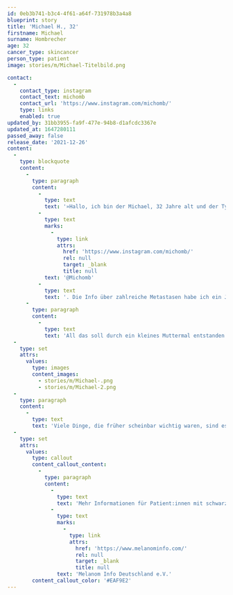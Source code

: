 ```yaml
---
id: 0eb3b741-b3c4-4f61-a64f-731978b3a4a8
blueprint: story
title: 'Michael H., 32'
firstname: Michael
surname: Hombrecher
age: 32
cancer_type: skincancer
person_type: patient
image: stories/m/Michael-Titelbild.png

contact:
  -
    contact_type: instagram
    contact_text: michomb
    contact_url: 'https://www.instagram.com/michomb/'
    type: links
    enabled: true
updated_by: 31bb3955-fa9f-477e-94b8-d1afcdc3367e
updated_at: 1647280111
passed_away: false
release_date: '2021-12-26'
content:
  -
    type: blockquote
    content:
      -
        type: paragraph
        content:
          -
            type: text
            text: '»Hallo, ich bin der Michael, 32 Jahre alt und der Typ hinter dem Profil '
          -
            type: text
            marks:
              -
                type: link
                attrs:
                  href: 'https://www.instagram.com/michomb/'
                  rel: null
                  target: _blank
                  title: null
            text: '@Michomb'
          -
            type: text
            text: '. Die Info über zahlreiche Metastasen habe ich ein Jahr nach meiner ursprünglichen Diagnose erhalten. Ich werde den Moment niemals vergessen, als meine Angst bestätigt wurde, noch viel schlimmer krank zu sein. Ich, mit meinem zumeist schlagfertigen Mundwerk, war sprachlos, hoffnungslos, niedergeschlagen, durch und durch voller Angst, alles durch die Diagnose: Schwarzer Hautkrebs.'
      -
        type: paragraph
        content:
          -
            type: text
            text: 'All das soll durch ein kleines Muttermal entstanden sein? Ja, es hat sich ein wenig verändert, und ja, es hat hin und wieder gejuckt, aber das kleine Ding? Das kleine Ding soll diese verheerenden Auswirkungen haben? Ja, ein malignes Melanom ist unfassbar gefährlich und aggressiv, es frisst sich in Rekordtempo durch die Hautschichten und sobald es das geschafft hat, streut es liebend gerne in sämtliche Organe. Und dann ist es von einem auf den anderen Tag vorbei, das frühere Leben. Wie ein zweiter, noch dunklerer Schatten verfolgt dich das Thema Krebs, jeden Tag. Seither gab es keinen Tag mehr, an welchem ich nicht mit meiner Krankheit konfrontiert wurde. Schnell ist man gezeichnet von den ersten Wirkungen und Nebenwirkungen der Therapie. Therapieerfolge werden von zum Teil heftigen Nebenwirkungen begleitet. Aber mit diesen vereinbart man sein Leben, denn, es ist ein Leben. Jede, wirklich jede Nebenwirkung würde man eingehen, nur um den Worten ›krebsfrei‹ oder ›Heilung‹ näher zu kommen. Klar, einiges ist auch positiv zu betrachten, die Ansicht auf das Leben ändert sich. '
  -
    type: set
    attrs:
      values:
        type: images
        content_images:
          - stories/m/Michael-.png
          - stories/m/Michael-2.png
  -
    type: paragraph
    content:
      -
        type: text
        text: 'Viele Dinge, die früher scheinbar wichtig waren, sind es nun nicht mehr. Die richtig wichtigen Themen rücken in den Vordergrund. Und jetzt? Die Frage: Kann ich dem ganzen zuvorkommen? Ganz klar: JA! Hautkrebsvorsorge! Ein ab einem gewissen Alter von der Kasse bezahltes Instrument, um Hautkrebs früh zu entdecken und meinem Schicksal aus dem Weg zu gehen! Und selbst wenn es nicht bezahlt wird, ein auffälliges Muttermal zu kontrollieren, macht niemanden arm. 😊 Ich für meinen Teil habe beschlossen, den Kampf gegen den schwarzen Hautkrebs nicht aufzugeben. Ich werde kämpfen und kommunizieren, so viel und so oft ich kann. Vielleicht erreiche ich dadurch den einen oder anderen, der dann durch mich zur Hautkrebsvorsorge geht. Einen, dem ich durch mein Beispiel mein Schicksal ersparen kann. Passt auf euch auf! 😊«'
  -
    type: set
    attrs:
      values:
        type: callout
        content_callout_content:
          -
            type: paragraph
            content:
              -
                type: text
                text: 'Mehr Informationen für Patient:innen mit schwarzem Hautkrebs gibt es beim '
              -
                type: text
                marks:
                  -
                    type: link
                    attrs:
                      href: 'https://www.melanominfo.com/'
                      rel: null
                      target: _blank
                      title: null
                text: 'Melanom Info Deutschland e.V.'
        content_callout_color: '#EAF9E2'
---
```

